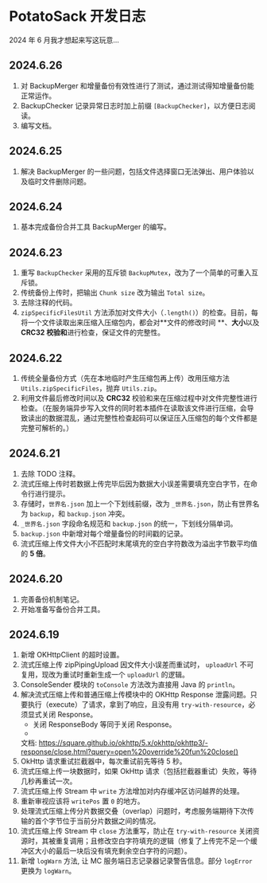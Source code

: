 # PotatoSack 开发日志

2024 年 6 月我才想起来写这玩意...

## 2024.6.26

1. 对 BackupMerger 和增量备份有效性进行了测试，通过测试得知增量备份能正常运作。
2. BackupChecker 记录异常日志时加上前缀 `[BackupChecker]`，以方便日志阅读。
3. 编写文档。

## 2024.6.25

1. 解决 BackupMerger 的一些问题，包括文件选择窗口无法弹出、用户体验以及临时文件删除问题。

## 2024.6.24

1. 基本完成备份合并工具 BackupMerger 的编写。

## 2024.6.23

1. 重写 `BackupChecker` 采用的互斥锁 `BackupMutex`，改为了一个简单的可重入互斥锁。
2. 传统备份上传时，把输出 `Chunk size` 改为输出 `Total size`。
3. 去除注释的代码。
4. `zipSpecificFilesUtil` 方法添加对文件大小（`.length()`）的检查。目前，每将一个文件读取出来压缩入压缩包内，都会对**文件的修改时间
   **、**大小**以及 **CRC32 校验和**进行检查，保证文件的完整性。

## 2024.6.22

1. 传统全量备份方式（先在本地临时产生压缩包再上传）改用压缩方法 `Utils.zipSpecificFiles`，抛弃 `Utils.zip`。
2. 利用文件最后修改时间以及 **CRC32**
   校验和来在压缩过程中对文件完整性进行检查。（在服务端异步写入文件的同时若本插件在读取该文件进行压缩，会导致读出的数据混乱，通过完整性检查起码可以保证压入压缩包的每个文件都是完整可解析的。）

## 2024.6.21

1. 去除 TODO 注释。
2. 流式压缩上传时若数据上传完毕后因为数据大小误差需要填充空白字节，在命令行进行提示。
3. 存储时，`世界名.json` 加上一个下划线前缀，改为 `_世界名.json`，防止有世界名为 `backup`，和 `backup.json` 冲突。
4. `_世界名.json` 字段命名规范和 `backup.json` 的统一，下划线分隔单词。
5. `backup.json` 中新增对每个增量备份的时间戳的记录。
6. 流式压缩上传文件大小不匹配时末尾填充的空白字符数改为溢出字节数平均值的 **5 倍**。

## 2024.6.20

1. 完善备份机制笔记。
2. 开始准备写备份合并工具。

## 2024.6.19

1. 新增 OKHttpClient 的超时设置。
2. 流式压缩上传 zipPipingUpload 因文件大小误差而重试时， `uploadUrl` 不可复用，现改为重试时重新生成一个 `uploadUrl` 的逻辑。
3. ConsoleSender 模块的 `toConsole` 方法改为直接用 Java 的 `println`。
4. 解决流式压缩上传和普通压缩上传模块中的 OKHttp Response
   泄露问题。只要执行（execute）了请求，拿到了响应，且没有用 `try-with-resource`，必须显式关闭 Response。
    - 关闭 ResponseBody 等同于关闭 Response。
    -
   文档: https://square.github.io/okhttp/5.x/okhttp/okhttp3/-response/close.html?query=open%20override%20fun%20close()
5. OkHttp 请求重试拦截器中，每次重试前先等待 5 秒。
6. 流式压缩上传一块数据时，如果 OkHttp 请求（包括拦截器重试）失败，等待几秒再重试一次。
7. 流式压缩上传 Stream 中 `write` 方法增加对内存缓冲区访问越界的处理。
8. 重新审视应该将 `writePos` 置 `0` 的地方。
9. 处理流式压缩上传分片数据交叠（overlap）问题时，考虑服务端期待下次传输的首个字节位于当前分片数据之间的情况。
10. 流式压缩上传 Stream 中 `close` 方法重写，防止在 `try-with-resource`
    关闭资源时，其被重复调用；且修改空白字符填充的逻辑（修复了上传完不足一个缓冲区大小的最后一块后没有填充剩余空白字符的问题）。
11. 新增 `logWarn` 方法, 让 MC 服务端日志记录器记录警告信息。部分 `logError` 更换为 `logWarn`。  